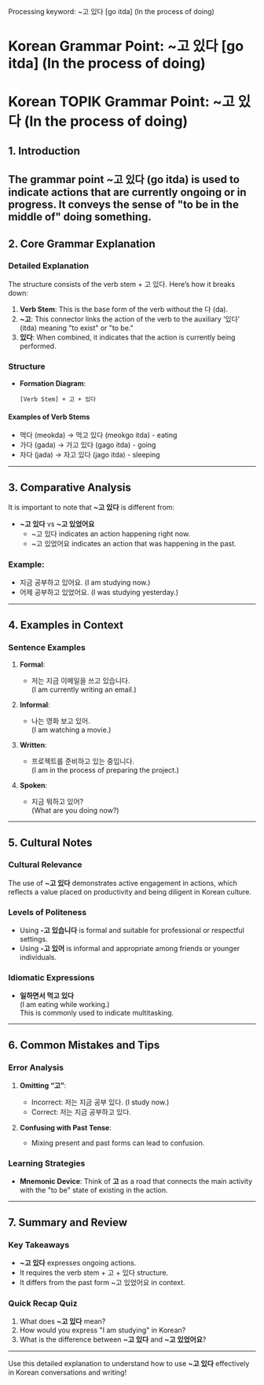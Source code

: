Processing keyword: ~고 있다 [go itda] (In the process of doing)
# Korean Grammar Point: ~고 있다 [go itda] (In the process of doing)
# Korean TOPIK Grammar Point: ~고 있다 (In the process of doing)
## 1. Introduction
The grammar point **~고 있다 (go itda)** is used to indicate actions that are currently ongoing or in progress. It conveys the sense of "to be in the middle of" doing something.
---
## 2. Core Grammar Explanation
### Detailed Explanation
The structure consists of the verb stem + 고 있다. Here’s how it breaks down:
1. **Verb Stem**: This is the base form of the verb without the 다 (da).
2. **~고**: This connector links the action of the verb to the auxiliary ‘있다’ (itda) meaning "to exist" or "to be."
3. **있다**: When combined, it indicates that the action is currently being performed.
### Structure
- **Formation Diagram**:
  ```
  [Verb Stem] + 고 + 있다
  ```
#### Examples of Verb Stems
- 먹다 (meokda) → 먹고 있다 (meokgo itda) - eating
- 가다 (gada) → 가고 있다 (gago itda) - going
- 자다 (jada) → 자고 있다 (jago itda) - sleeping
---
## 3. Comparative Analysis
It is important to note that **~고 있다** is different from:
- **~고 있다** vs **~고 있었어요**
  - ~고 있다 indicates an action happening right now.
  - ~고 있었어요 indicates an action that was happening in the past.
### Example:
- 지금 공부하고 있어요. (I am studying now.)
- 어제 공부하고 있었어요. (I was studying yesterday.)
---
## 4. Examples in Context
### Sentence Examples
1. **Formal**:
   - 저는 지금 이메일을 쓰고 있습니다.  
     (I am currently writing an email.)
   
2. **Informal**:
   - 나는 영화 보고 있어.  
     (I am watching a movie.)
   
3. **Written**:
   - 프로젝트를 준비하고 있는 중입니다.  
     (I am in the process of preparing the project.)
   
4. **Spoken**:
   - 지금 뭐하고 있어?  
     (What are you doing now?)
---
## 5. Cultural Notes
### Cultural Relevance
The use of **~고 있다** demonstrates active engagement in actions, which reflects a value placed on productivity and being diligent in Korean culture. 
### Levels of Politeness
- Using **-고 있습니다** is formal and suitable for professional or respectful settings.
- Using **-고 있어** is informal and appropriate among friends or younger individuals.
### Idiomatic Expressions
- **일하면서 먹고 있다**  
  (I am eating while working.)  
  This is commonly used to indicate multitasking.
---
## 6. Common Mistakes and Tips
### Error Analysis
1. **Omitting “고”**: 
   - Incorrect: 저는 지금 공부 있다. (I study now.)
   - Correct: 저는 지금 공부하고 있다. 
   
2. **Confusing with Past Tense**: 
   - Mixing present and past forms can lead to confusion.
### Learning Strategies
- **Mnemonic Device**: Think of **고** as a road that connects the main activity with the "to be" state of existing in the action.
---
## 7. Summary and Review
### Key Takeaways
- **~고 있다** expresses ongoing actions.
- It requires the verb stem + 고 + 있다 structure.
- It differs from the past form ~고 있었어요 in context.
### Quick Recap Quiz
1. What does **~고 있다** mean?
2. How would you express "I am studying" in Korean?
3. What is the difference between **~고 있다** and **~고 있었어요**?
---
Use this detailed explanation to understand how to use **~고 있다** effectively in Korean conversations and writing!
